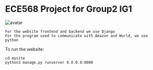 # ECE568 Project for Group2 IG1

![avatar](https://upload.wikimedia.org/wikipedia/commons/1/1b/UPS_Logo_Shield_2017.svg)

```
For the website frontend and backend we use Django
For the program used to communicate with Amazon and World, we use python
```

To run the website:

```
cd mysite
python3 manage.py runserver 0.0.0.0:8000
```